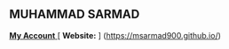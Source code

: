 ## MUHAMMAD SARMAD 

[**My  Account** ](https://github.com/msarmad900)
 [ **Website:** ] (https://msarmad900.github.io/)
